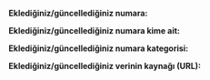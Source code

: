 <!--

Nelere dikkat etmelisiniz?

- Pull request göndermeden aşağıdaki alanları doldurun.
- Ekleyeceğiniz numaranın daha önce eklenmediğinden emin olun.
- Numaraları doğru kategoriye eklemeye özen gösterin.
- Türkiye üzerinden erişimi ekstra ücretli numaralar eklemeyin.
- Numara için görsel veya sayı (belediye numaralarında örnek kullanım mevcuttur) ekleyebilirsiniz.
- Numara veya kategori görseli için images dizinini içerisnde 64x64 boyutunda png veya jpg/jpeg uzantılı görsel oluşturun.
- Eklediğiniz görselin numara ismiyle uyumlu olmasına dikkat edin. (örneğin: mehmetcik_vakfi.png)
- Eğer sadece bir numarayı güncellediyseniz aşağıdaki alana verinin kaynağını yazın.

-->

**Eklediğiniz/güncellediğiniz numara:** 

**Eklediğiniz/güncellediğiniz numara kime ait:** 

**Eklediğiniz/güncellediğiniz numara kategorisi:** 

**Eklediğiniz/güncellediğiniz verinin kaynağı (URL):** 

<!-- Yorum satırlarını silmenize gerek yoktur, isterseniz silebilirsiniz -->
